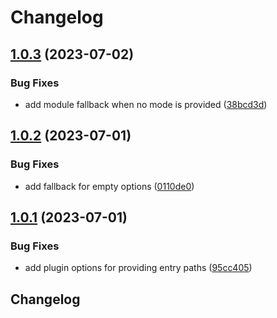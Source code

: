 # Changelog

## [1.0.3](https://github.com/n6ai/minze/compare/vite-plugin-minze-v1.0.2...vite-plugin-minze-v1.0.3) (2023-07-02)


### Bug Fixes

* add module fallback when no mode is provided ([38bcd3d](https://github.com/n6ai/minze/commit/38bcd3dee5dcc032ef3043527b688975e46f35c4))

## [1.0.2](https://github.com/n6ai/minze/compare/vite-plugin-minze-v1.0.1...vite-plugin-minze-v1.0.2) (2023-07-01)


### Bug Fixes

* add fallback for empty options ([0110de0](https://github.com/n6ai/minze/commit/0110de01acdd631838440349500536bfd910281a))

## [1.0.1](https://github.com/n6ai/minze/compare/vite-plugin-minze-v1.0.0...vite-plugin-minze-v1.0.1) (2023-07-01)


### Bug Fixes

* add plugin options for providing entry paths ([95cc405](https://github.com/n6ai/minze/commit/95cc405cc8bcb73ba0b404f200796458d9a0443e))

## Changelog
